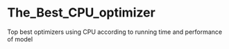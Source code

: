 # The_Best_CPU_optimizer
Top best optimizers using CPU according to running time and performance of model
